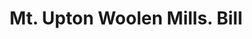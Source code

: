---
doi: 10.7916/D86Q389M
date_other: '1870'
date_other_textual: 1870-1879
form: printed ephemera
genre:
- Invoices
name:
- Mt. Upton Woolen Mills
object_in_context_url: https://biggert.cul.columbia.edu/items/view/ave_biggert_01191
subject_hierarchical_geographic:
- Rockwell's Mills, New York, United States
subject_name:
- Mt. Upton Woolen Mills
title: Mt. Upton Woolen Mills. Bill
sort_title: Mt. Upton Woolen Mills. Bill
call_number: ave_biggert_01191
coordinates:
- 42.44888888888889,-75.39
pid: ave_biggert_01191
identifiers: ave_biggert_01191
canvas_id: ldpd:396454
permalink: "/items/ave_biggert_01191/"
layout: iiif-image-page
---